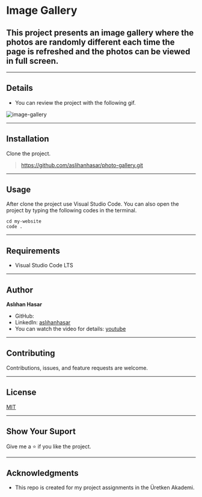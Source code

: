 # Image Gallery

## This project presents an image gallery where the photos are randomly different each time the page is refreshed and the photos can be viewed in full screen.


---

## Details
* You can review the project with the following gif.
  
![image-gallery](gif/Image%20Gallery%20(1).gif)


---

## Installation
Clone the project.
> https://github.com/aslihanhasar/photo-gallery.git


---

## Usage
After clone the project use Visual Studio Code. 
You can also open the project by typing the following codes in the terminal.

```
cd my-website
code .
```

---

## Requirements
* Visual Studio Code LTS

---

## Author
**Aslıhan Hasar**

* GitHub: [](https://github.com/aslihanhasar)
* LinkedIn: [aslıhanhasar](https://www.linkedin.com/in/asl%C4%B1hanhasar
  )
* You can watch the video for details: [youtube](https://youtu.be/A-19RT6g1UI)
---

## Contributing
Contributions, issues, and feature requests are welcome.

---

## License

[MIT](https://choosealicense.com/licenses/mit/)

---

## Show Your Suport
Give me a &#11088; if you like the project.

---

## Acknowledgments
* This repo is created for my project assignments in the Üretken Akademi.